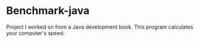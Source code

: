 # Benchmark-java
Project I worked on from a Java development book. This program calculates your computer's speed.
